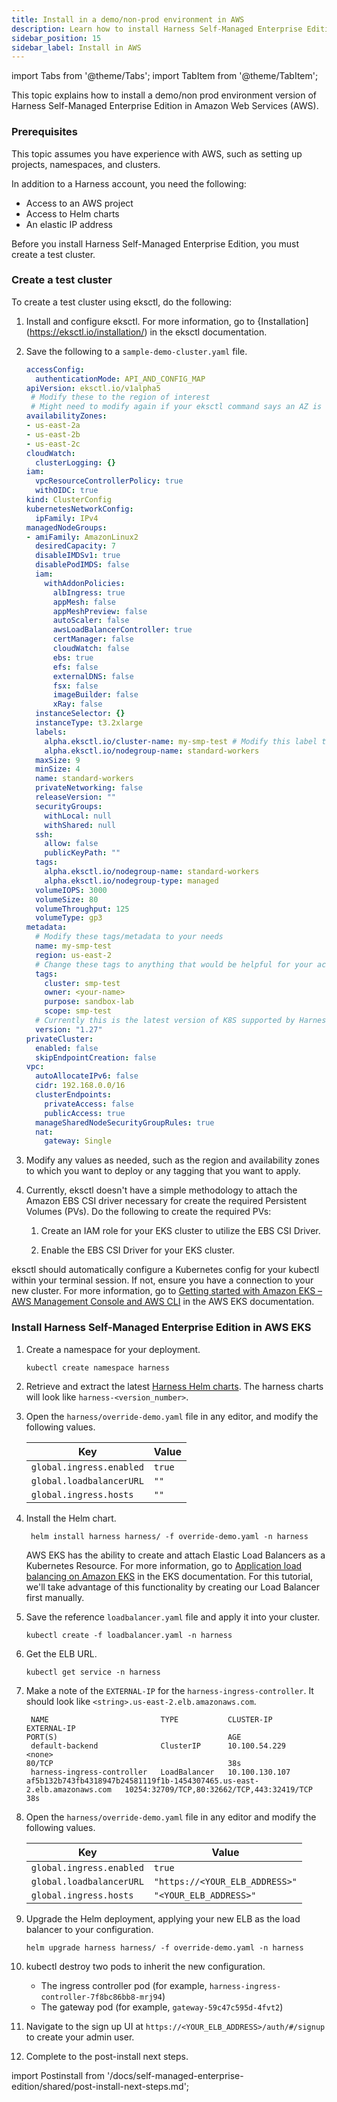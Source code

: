 ```yaml
---
title: Install in a demo/non-prod environment in AWS
description: Learn how to install Harness Self-Managed Enterprise Edition in AWS.
sidebar_position: 15
sidebar_label: Install in AWS
---
```


import Tabs from '@theme/Tabs';
import TabItem from '@theme/TabItem';

<DocsTag  backgroundColor= "#4279fd" text="Harness Demo Feature"  textColor="#ffffff"/>

This topic explains how to install a demo/non prod environment version of Harness Self-Managed Enterprise Edition in Amazon Web Services (AWS).

### Prerequisites

This topic assumes you have experience with AWS, such as setting up projects, namespaces, and clusters.

In addition to a Harness account, you need the following:

- Access to an AWS project
- Access to Helm charts
- An elastic IP address

Before you install Harness Self-Managed Enterprise Edition, you must create a test cluster.

### Create a test cluster

To create a test cluster using eksctl, do the following:

1. Install and configure eksctl. For more information, go to {Installation](https://eksctl.io/installation/) in the eksctl documentation.
2. Save the following to a `sample-demo-cluster.yaml` file.

    ```yaml
    accessConfig:
      authenticationMode: API_AND_CONFIG_MAP
    apiVersion: eksctl.io/v1alpha5
     # Modify these to the region of interest
     # Might need to modify again if your eksctl command says an AZ is unavailable for EKS nodes
    availabilityZones:
    - us-east-2a
    - us-east-2b
    - us-east-2c
    cloudWatch:
      clusterLogging: {}
    iam:
      vpcResourceControllerPolicy: true
      withOIDC: true
    kind: ClusterConfig
    kubernetesNetworkConfig:
      ipFamily: IPv4
    managedNodeGroups:
    - amiFamily: AmazonLinux2
      desiredCapacity: 7
      disableIMDSv1: true
      disablePodIMDS: false
      iam:
        withAddonPolicies:
          albIngress: true
          appMesh: false
          appMeshPreview: false
          autoScaler: false
          awsLoadBalancerController: true
          certManager: false
          cloudWatch: false
          ebs: true
          efs: false
          externalDNS: false
          fsx: false
          imageBuilder: false
          xRay: false
      instanceSelector: {}
      instanceType: t3.2xlarge
      labels:
        alpha.eksctl.io/cluster-name: my-smp-test # Modify this label to match the kubernetes name
        alpha.eksctl.io/nodegroup-name: standard-workers
      maxSize: 9
      minSize: 4
      name: standard-workers
      privateNetworking: false
      releaseVersion: ""
      securityGroups:
        withLocal: null
        withShared: null
      ssh:
        allow: false
        publicKeyPath: ""
      tags:
        alpha.eksctl.io/nodegroup-name: standard-workers
        alpha.eksctl.io/nodegroup-type: managed
      volumeIOPS: 3000
      volumeSize: 80
      volumeThroughput: 125
      volumeType: gp3
    metadata:
      # Modify these tags/metadata to your needs
      name: my-smp-test
      region: us-east-2
      # Change these tags to anything that would be helpful for your accounting
      tags:
        cluster: smp-test
        owner: <your-name>
        purpose: sandbox-lab
        scope: smp-test
      # Currently this is the latest version of K8S supported by Harness SMP
      version: "1.27"
    privateCluster:
      enabled: false
      skipEndpointCreation: false
    vpc:
      autoAllocateIPv6: false
      cidr: 192.168.0.0/16
      clusterEndpoints:
        privateAccess: false
        publicAccess: true
      manageSharedNodeSecurityGroupRules: true
      nat:
        gateway: Single
    ```

3. Modify any values as needed, such as the region and availability zones to which you want to deploy or any tagging that you want to apply.

4. Currently, eksctl doesn't have a simple methodology to attach the Amazon EBS CSI driver necessary for create the required Persistent Volumes (PVs). Do the following to create the required PVs:

   1. Create an IAM role for your EKS cluster to utilize the EBS CSI Driver.

   2. Enable the EBS CSI Driver for your EKS cluster.

eksctl should automatically configure a Kubernetes config for your kubectl within your terminal session. If not, ensure you have a connection to your new cluster. For more information, go to [Getting started with Amazon EKS – AWS Management Console and AWS CLI](https://docs.aws.amazon.com/eks/latest/userguide/getting-started-console.html#eks-configure-kubectl) in the AWS EKS documentation.

### Install Harness Self-Managed Enterprise Edition in AWS EKS

1. Create a namespace for your deployment.

   ```
   kubectl create namespace harness
   ```

2. Retrieve and extract the latest [Harness Helm charts](https://github.com/harness/helm-charts/releases). The harness charts will look like `harness-<version_number>`.

3. Open the `harness/override-demo.yaml` file in any editor, and modify the following values.


    | Key                       | Value     |
    | ----------------------------------- | --------------------- |
    | `global.ingress.enabled`| `true`|
    | `global.loadbalancerURL`| `""`|
    | `global.ingress.hosts`| `""`|

4. Install the Helm chart.

   ```
    helm install harness harness/ -f override-demo.yaml -n harness
    ```

   AWS EKS has the ability to create and attach Elastic Load Balancers as a Kubernetes Resource. For more information, go to [Application load balancing on Amazon EKS](https://docs.aws.amazon.com/eks/latest/userguide/alb-ingress.html) in the EKS documentation. For this tutorial, we'll take advantage of this functionality by creating our Load Balancer first manually.

5. Save the reference `loadbalancer.yaml` file and apply it into your cluster.

   ```
   kubectl create -f loadbalancer.yaml -n harness
   ```

6. Get the ELB URL.

   ```
   kubectl get service -n harness
   ```

7. Make a note of the `EXTERNAL-IP` for the `harness-ingress-controller`. It should look like `<string>.us-east-2.elb.amazonaws.com`.


   ```
    NAME                         TYPE           CLUSTER-IP       EXTERNAL-IP                                                               PORT(S)                                      AGE
    default-backend              ClusterIP      10.100.54.229    <none>                                                                    80/TCP                                       38s
    harness-ingress-controller   LoadBalancer   10.100.130.107   af5b132b743fb4318947b24581119f1b-1454307465.us-east-2.elb.amazonaws.com   10254:32709/TCP,80:32662/TCP,443:32419/TCP   38s
    ```

7. Open the `harness/override-demo.yaml` file in any editor and modify the following values.

    | Key                       | Value     |
    | ----------------------------------- | --------------------- |
    | `global.ingress.enabled`| `true`|
    | `global.loadbalancerURL`| `"https://<YOUR_ELB_ADDRESS>"`    |
    | `global.ingress.hosts`| `"<YOUR_ELB_ADDRESS>"` |


8. Upgrade the Helm deployment, applying your new ELB as the load balancer to your configuration.

   ```
   helm upgrade harness harness/ -f override-demo.yaml -n harness
   ```

9. kubectl destroy two pods to inherit the new configuration.
   - The ingress controller pod (for example, `harness-ingress-controller-7f8bc86bb8-mrj94`)
   - The gateway pod (for example, `gateway-59c47c595d-4fvt2`)

10. Navigate to the sign up UI at `https://<YOUR_ELB_ADDRESS>/auth/#/signup` to create your admin user.
11. Complete to the post-install next steps.

import Postinstall from '/docs/self-managed-enterprise-edition/shared/post-install-next-steps.md';

<Postinstall />

